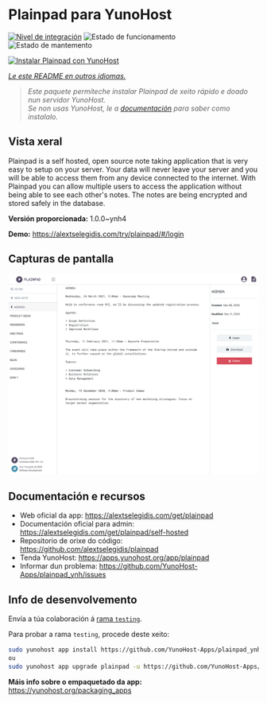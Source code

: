 <!--
NOTA: Este README foi creado automáticamente por <https://github.com/YunoHost/apps/tree/master/tools/readme_generator>
NON debe editarse manualmente.
-->

# Plainpad para YunoHost

[![Nivel de integración](https://apps.yunohost.org/badge/integration/plainpad)](https://ci-apps.yunohost.org/ci/apps/plainpad/)
![Estado de funcionamento](https://apps.yunohost.org/badge/state/plainpad)
![Estado de mantemento](https://apps.yunohost.org/badge/maintained/plainpad)

[![Instalar Plainpad con YunoHost](https://install-app.yunohost.org/install-with-yunohost.svg)](https://install-app.yunohost.org/?app=plainpad)

*[Le este README en outros idiomas.](./ALL_README.md)*

> *Este paquete permíteche instalar Plainpad de xeito rápido e doado nun servidor YunoHost.*  
> *Se non usas YunoHost, le a [documentación](https://yunohost.org/install) para saber como instalalo.*

## Vista xeral

Plainpad is a self hosted, open source note taking application that is very easy to setup on your server. Your data will never leave your server and you will be able to access them from any device connected to the internet.
With Plainpad you can allow multiple users to access the application without being able to see each other's notes. The notes are being encrypted and stored safely in the database.


**Versión proporcionada:** 1.0.0~ynh4

**Demo:** <https://alextselegidis.com/try/plainpad/#/login>

## Capturas de pantalla

![Captura de pantalla de Plainpad](./doc/screenshots/screenshot.png)

## Documentación e recursos

- Web oficial da app: <https://alextselegidis.com/get/plainpad>
- Documentación oficial para admin: <https://alextselegidis.com/get/plainpad/self-hosted>
- Repositorio de orixe do código: <https://github.com/alextselegidis/plainpad>
- Tenda YunoHost: <https://apps.yunohost.org/app/plainpad>
- Informar dun problema: <https://github.com/YunoHost-Apps/plainpad_ynh/issues>

## Info de desenvolvemento

Envía a túa colaboración á [rama `testing`](https://github.com/YunoHost-Apps/plainpad_ynh/tree/testing).

Para probar a rama `testing`, procede deste xeito:

```bash
sudo yunohost app install https://github.com/YunoHost-Apps/plainpad_ynh/tree/testing --debug
ou
sudo yunohost app upgrade plainpad -u https://github.com/YunoHost-Apps/plainpad_ynh/tree/testing --debug
```

**Máis info sobre o empaquetado da app:** <https://yunohost.org/packaging_apps>
